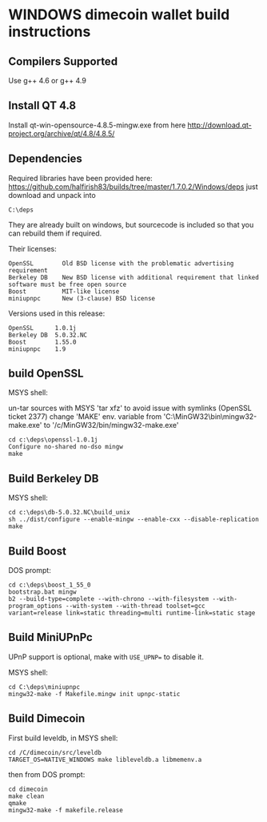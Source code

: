 WINDOWS dimecoin wallet build instructions
===========================================

Compilers Supported
-------------------
Use g++ 4.6 or g++ 4.9

Install QT 4.8
---------------
Install qt-win-opensource-4.8.5-mingw.exe from here http://download.qt-project.org/archive/qt/4.8/4.8.5/


Dependencies
------------
Required libraries have been provided here: https://github.com/halfirish83/builds/tree/master/1.7.0.2/Windows/deps just download and unpack into 

	C:\deps

They are already built on windows, but sourcecode is included so that you can rebuild them if required.

Their licenses:

	OpenSSL        Old BSD license with the problematic advertising requirement
	Berkeley DB    New BSD license with additional requirement that linked software must be free open source
	Boost          MIT-like license
	miniupnpc      New (3-clause) BSD license

Versions used in this release:

	OpenSSL      1.0.1j
	Berkeley DB  5.0.32.NC
	Boost        1.55.0
	miniupnpc    1.9


build OpenSSL
-------
MSYS shell:

un-tar sources with MSYS 'tar xfz' to avoid issue with symlinks (OpenSSL ticket 2377)
change 'MAKE' env. variable from 'C:\MinGW32\bin\mingw32-make.exe' to '/c/MinGW32/bin/mingw32-make.exe'

	cd c:\deps\openssl-1.0.1j
	Configure no-shared no-dso mingw
	make

Build Berkeley DB
-----------
MSYS shell:

	cd c:\deps\db-5.0.32.NC\build_unix
	sh ../dist/configure --enable-mingw --enable-cxx --disable-replication
	make

Build Boost
-----
DOS prompt:

	cd c:\deps\boost_1_55_0
	bootstrap.bat mingw
	b2 --build-type=complete --with-chrono --with-filesystem --with-program_options --with-system --with-thread toolset=gcc variant=release link=static threading=multi runtime-link=static stage

Build MiniUPnPc
---------
UPnP support is optional, make with `USE_UPNP=` to disable it.

MSYS shell:

	cd C:\deps\miniupnpc
	mingw32-make -f Makefile.mingw init upnpc-static

Build Dimecoin
-------
First build leveldb, in MSYS shell:

	cd /C/dimecoin/src/leveldb
	TARGET_OS=NATIVE_WINDOWS make libleveldb.a libmemenv.a

then from DOS prompt:

	cd dimecoin
	make clean
	qmake
	mingw32-make -f makefile.release
